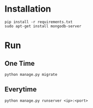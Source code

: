 # Installation

    pip install -r requirements.txt
    sudo apt-get install mongodb-server
    
# Run

## One Time

	python manage.py migrate
	
## Everytime

	python manage.py runserver <ip>:<port>